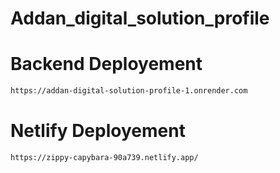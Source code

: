 # Addan_digital_solution_profile


# Backend Deployement

```bash
https://addan-digital-solution-profile-1.onrender.com
```
# Netlify Deployement

```bash
https://zippy-capybara-90a739.netlify.app/
```